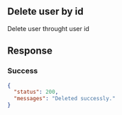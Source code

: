 ## Delete user by id

Delete user throught user id

## Response

### Success

```json
{
  "status": 200,
  "messages": "Deleted successly."
}
```
